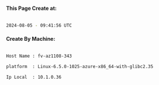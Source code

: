 
   
#### This Page Create at:

```bash

2024-08-05 - 09:41:56 UTC

```

#### Create By Machine:

```bash

Host Name : fv-az1108-343

platform  : Linux-6.5.0-1025-azure-x86_64-with-glibc2.35

Ip Local  : 10.1.0.36

```

